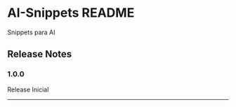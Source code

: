# AI-Snippets README

Snippets para AI

## Release Notes

### 1.0.0

Release Inicial

-----------------------------------------------------------------------------------------------------------
